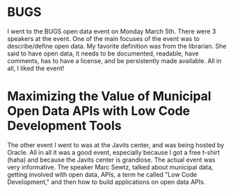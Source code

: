 # BUGS

I went to the BUGS open data event on Monday March 5th. There were 3 speakers at the event. One of the main focuses of the
event was to describe/define open data. My favorite definition was from the librarian. She said to have open data, it needs
to be documented, readable, have comments, has to have a license, and be persistently made available. All in all, I liked the event!

# Maximizing the Value of Municipal Open Data APIs with Low Code Development Tools

The other event I went to was at the Javits center, and was being hosted by Oracle. All in all it was a good event, especially 
because I got a free t-shirt (haha) and because the Javits center is grandiose. The actual event was very informative. The speaker
Marc Sewtz, talked about municipal data, getting involved with open data, APIs, a term he called "Low Code Development," and 
then how to build applications on open data APIs.

